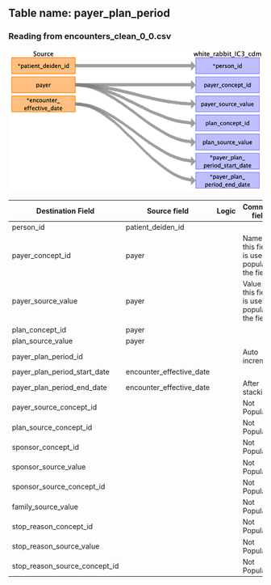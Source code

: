 ## Table name: payer_plan_period

### Reading from encounters_clean_0_0.csv

![](../md_files/image3.png)

| Destination Field | Source field | Logic | Comment field |
| --- | --- | --- | --- |
| person_id | patient_deiden_id |  |  |
| payer_concept_id | payer |  | Name of this field is used to populate the field |
| payer_source_value | payer |  | Value of this field is used to populate the field |
| plan_concept_id | payer |  |  |
| plan_source_value | payer |  |  |
| payer_plan_period_id |  |  | Auto increment |
| payer_plan_period_start_date | encounter_effective_date |  |  |
| payer_plan_period_end_date | encounter_effective_date |  | After stacking |
| payer_source_concept_id |  |  | Not Populated |
| plan_source_concept_id |  |  | Not Populated |
| sponsor_concept_id |  |  | Not Populated |
| sponsor_source_value |  |  | Not Populated |
| sponsor_source_concept_id |  |  | Not Populated |
| family_source_value |  |  | Not Populated |
| stop_reason_concept_id |  |  | Not Populated |
| stop_reason_source_value |  |  | Not Populated |
| stop_reason_source_concept_id |  |  | Not Populated |

